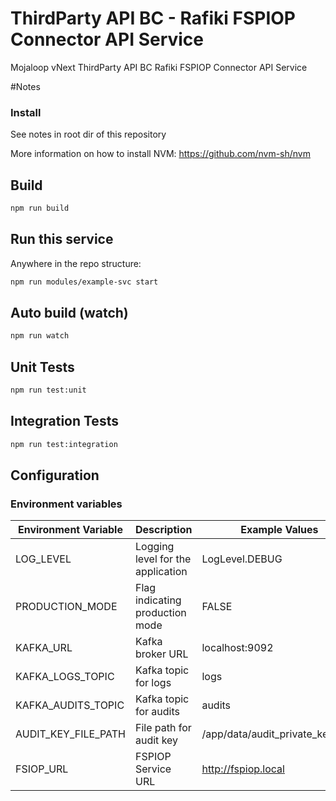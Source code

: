 # ThirdParty API BC - Rafiki FSPIOP Connector API Service


Mojaloop vNext ThirdParty API BC Rafiki FSPIOP Connector API Service

#Notes

### Install
See notes in root dir of this repository

More information on how to install NVM: https://github.com/nvm-sh/nvm

## Build

```bash
npm run build
```

## Run this service

Anywhere in the repo structure:
```bash
npm run modules/example-svc start
```

## Auto build (watch)

```bash
npm run watch
```

## Unit Tests

```bash
npm run test:unit
```

## Integration Tests

```bash
npm run test:integration
```

## Configuration 

### Environment variables

| Environment Variable | Description    | Example Values         |
|---------------------|-----------------|-----------------------------------------|
| LOG_LEVEL            | Logging level for the application                  | LogLevel.DEBUG        |
| PRODUCTION_MODE      | Flag indicating production mode   | FALSE                  |
| KAFKA_URL       | Kafka broker URL     | localhost:9092          |
| KAFKA_LOGS_TOPIC      | Kafka topic for logs          | logs    |
| KAFKA_AUDITS_TOPIC        | Kafka topic for audits              | audits                 |
| AUDIT_KEY_FILE_PATH  | File path for audit key           | /app/data/audit_private_key.pem       |
| FSIOP_URL     | FSPIOP Service URL | http://fspiop.local | 
